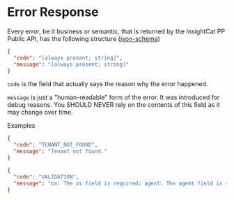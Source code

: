 # Error Response

Every error, be it business or semantic, that is returned by the InsightCat PP Public API, has the following structure ([json-schema](../json-schema/0.json))
```json
{
  "code": "[always present; string]",
  "message": "[always present; string]"
}
```

`code` is the field that actually says the reason why the error happened.

`message` is just a "human-readable" form of the error. It was introduced for debug reasons. You SHOULD NEVER rely on the contents of this field as it may change over time. 

Examples
```json
{
  "code": "TENANT_NOT_FOUND",
  "message": "Tenant not found."
}
```
```json
{
  "code": "VALIDATION",
  "message": "os: The os field is required; agent: The agent field is required; tenantId: The tenant id field is required"
}
```

